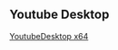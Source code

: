 ## Youtube Desktop


[YoutubeDesktop x64]("https://drive.google.com/file/d/1NNVlmXghl2n026J3GsIkDwKtvIDejVWp/view?usp=sharing")
